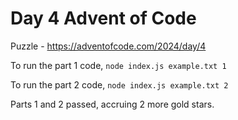 # Day 4 Advent of Code

Puzzle -
https://adventofcode.com/2024/day/4

To run the part 1 code, `node index.js example.txt 1`

To run the part 2 code, `node index.js example.txt 2`

Parts 1 and 2 passed, accruing 2 more gold stars.